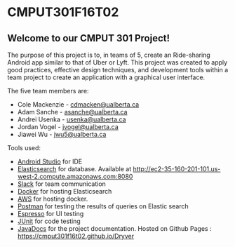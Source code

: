 # CMPUT301F16T02

## Welcome to our CMPUT 301 Project!

The purpose of this project is to, in teams of 5, create an Ride-sharing Android app similar to that of Uber or Lyft. This project was created to apply good practices, effective design techniques, and development tools within a team project to create an application with a graphical user interface.

The five team members are:
  - Cole Mackenzie - cdmacken@ualberta.ca
  - Adam Sanche - asanche@ualberta.ca
  - Andrei Usenka - usenka@ualberta.ca
  - Jordan Vogel - jvogel@ualberta.ca
  - Jiawei Wu - jwu5@ualberta.ca


Tools used:
  - [Android Studio](https://developer.android.com/studio/index.html) for IDE
  - [Elasticsearch](https://www.elastic.co) for database. Available at http://ec2-35-160-201-101.us-west-2.compute.amazonaws.com:8080
  - [Slack](https://slack.com) for team communication
  - [Docker](https://www.docker.com) for hosting Elasticsearch
  - [AWS](https://aws.amazon.com) for hosting docker.
  - [Postman](https://www.getpostman.com) for testing the results of queries on Elastic search
  - [Espresso](https://google.github.io/android-testing-support-library/docs/espresso/) for UI testing
  - [JUnit](http://junit.org/junit4/) for code testing
  - [JavaDocs](http://www.oracle.com/technetwork/articles/java/index-137868.html) for the project documentation. Hosted on Github Pages : https://cmput301f16t02.github.io/Dryver
